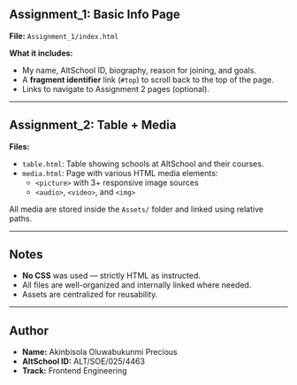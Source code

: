 

##  Assignment_1: Basic Info Page

**File:** `Assignment_1/index.html`

**What it includes:**
- My name, AltSchool ID, biography, reason for joining, and goals.
- A **fragment identifier** link (`#top`) to scroll back to the top of the page.
- Links to navigate to Assignment 2 pages (optional).

---

##  Assignment_2: Table + Media

**Files:**
- `table.html`: Table showing schools at AltSchool and their courses.
- `media.html`: Page with various HTML media elements:
  - `<picture>` with 3+ responsive image sources
  - `<audio>`, `<video>`, and `<img>`

All media are stored inside the `Assets/` folder and linked using relative paths.

---

##  Notes
- **No CSS** was used — strictly HTML as instructed.
- All files are well-organized and internally linked where needed.
- Assets are centralized for reusability.

---

##  Author

- **Name:** Akinbisola Oluwabukunmi Precious  
- **AltSchool ID:** ALT/SOE/025/4463  
- **Track:** Frontend Engineering  
